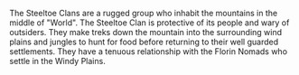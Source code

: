 The Steeltoe Clans are a rugged group who inhabit the mountains in the middle of "World". The Steeltoe Clan is protective of its people and wary of outsiders. They make treks down the mountain into the surrounding wind plains and jungles to hunt for food before returning to their well guarded settlements. They have a tenuous relationship with the Florin Nomads who settle in the Windy Plains.